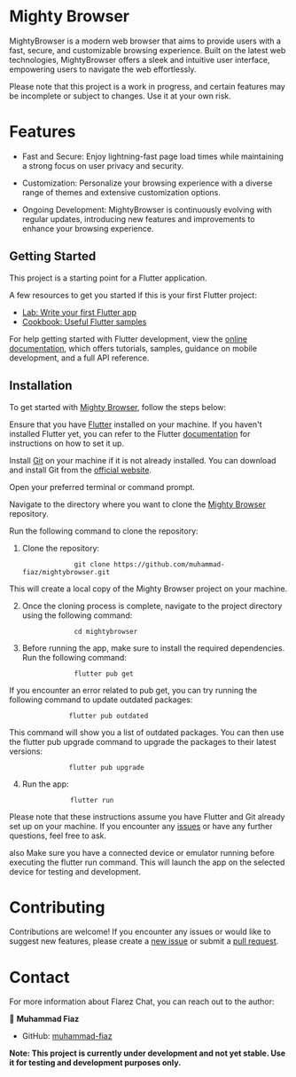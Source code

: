 # Mighty Browser

MightyBrowser is a modern web browser that aims to provide users with a fast, secure, and customizable browsing experience. Built on the latest web technologies, MightyBrowser offers a sleek and intuitive user interface, empowering users to navigate the web effortlessly.

Please note that this project is a work in progress, and certain features may be incomplete or subject to changes. Use it at your own risk.

# Features

- Fast and Secure: Enjoy lightning-fast page load times while maintaining a strong focus on user privacy and security.

- Customization: Personalize your browsing experience with a diverse range of themes and extensive customization options.

- Ongoing Development: MightyBrowser is continuously evolving with regular updates, introducing new features and improvements to enhance your browsing experience.


## Getting Started

This project is a starting point for a Flutter application.

A few resources to get you started if this is your first Flutter project:

- [Lab: Write your first Flutter app](https://docs.flutter.dev/get-started/codelab)
- [Cookbook: Useful Flutter samples](https://docs.flutter.dev/cookbook)

For help getting started with Flutter development, view the
[online documentation](https://docs.flutter.dev/), which offers tutorials,
samples, guidance on mobile development, and a full API reference.

## Installation

To get started with [Mighty Browser](https://github.com/muhammad-fiaz/mightybrowser), follow the steps below:

Ensure that you have [Flutter](https://docs.flutter.dev/get-started/install) installed on your machine. If you haven't installed Flutter yet, you can refer to the Flutter [documentation](https://docs.flutter.dev/) for instructions on how to set it up.

Install [Git](https://git-scm.com/) on your machine if it is not already installed. You can download and install Git from the [official website](https://git-scm.com/downloads).

Open your preferred terminal or command prompt.

Navigate to the directory where you want to clone the [Mighty Browser](https://github.com/muhammad-fiaz/mightybrowser) repository.

Run the following command to clone the repository:

1. Clone the repository:


                    git clone https://github.com/muhammad-fiaz/mightybrowser.git

This will create a local copy of the Mighty Browser project on your machine.


2. Once the cloning process is complete, navigate to the project directory using the following command:

                    cd mightybrowser

3. Before running the app, make sure to install the required dependencies. Run the following command:

                    flutter pub get

If you encounter an error related to pub get, you can try running the following command to update outdated packages:

                   flutter pub outdated

This command will show you a list of outdated packages. You can then use the flutter pub upgrade command to upgrade the packages to their latest versions:

                   flutter pub upgrade      
4. Run the app:

                   flutter run
Please note that these instructions assume you have Flutter and Git already set up on your machine. If you encounter any [issues](https://github.com/muhammad-fiaz/mightybrowser/issues/new) or have any further questions, feel free to ask.

also Make sure you have a connected device or emulator running before executing the flutter run command. This will launch the app on the selected device for testing and development.

# Contributing

Contributions are welcome! If you encounter any issues or would like to suggest new features, please create a [new issue](https://github.com/muhammad-fiaz/mightybrowser/issues/new) or submit a [pull request](https://github.com/muhammad-fiaz/mightybrowser/pulls).



# Contact

For more information about Flarez Chat, you can reach out to the author:

👤 **Muhammad Fiaz**
- GitHub: [muhammad-fiaz](https://github.com/muhammad-fiaz)


**Note: This project is currently under development and not yet stable. Use it for testing and development purposes only.**
